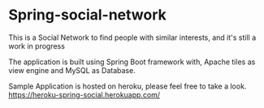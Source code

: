 # Spring-social-network

This is a Social Network to find people with similar interests, and it's still a work in progress

The application is built using Spring Boot framework with, Apache tiles as view engine and MySQL as Database.

Sample Application is hosted on heroku, please feel free to take a look.
https://heroku-spring-social.herokuapp.com/
